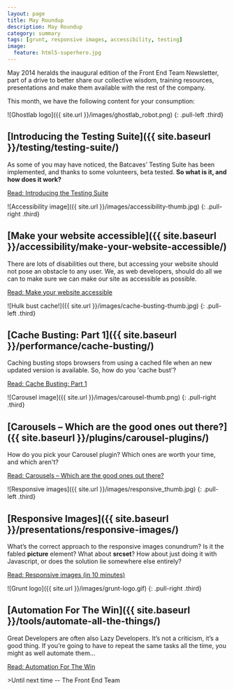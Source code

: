 ```yaml
---
layout: page
title: May Roundup
description: May Roundup
category: summary
tags: [grunt, responsive images, accessibility, testing]
image:
  feature: html5-superhero.jpg
---
```

May 2014 heralds the inaugural edition of the Front End Team Newsletter, part of a drive to better share our
collective wisdom, training resources, presentations and make them available with the rest of the company.

This month, we have the following content for your consumption:

<div markdown="1" class="pull-left">
![Ghostlab logo]({{ site.url }}/images/ghostlab_robot.png)
{: .pull-left .third}

## [Introducing the Testing Suite]({{ site.baseurl }}/testing/testing-suite/)
As some of you may have noticed, the Batcaves’ Testing Suite has been implemented, and thanks to some volunteers, 
beta tested. 
**So what is it, and how does it work?**

<div markdown="0"><a href="{{ site.baseurl }}/testing/testing-suite/" class="btn">Read: Introducing the Testing Suite</a><p></div>
</div>

<div markdown="1" class="pull-left">
![Accessibility image]({{ site.url }}/images/accessibility-thumb.jpg)
{: .pull-right .third}

## [Make your website accessible]({{ site.baseurl }}/accessibility/make-your-website-accessible/)
There are lots of disabilities out there, but accessing your website should not pose an obstacle to any user. We, as 
web developers, should do all we can to make sure we can make our site as accessible as possible.

<div markdown="0"><a href="{{ site.baseurl }}/accessibility/make-your-website-accessible/" class="btn">Read: Make your website accessible</a><p></div>
</div>

<div markdown="1" class="pull-left">
![Hulk bust cache!]({{ site.url }}/images/cache-busting-thumb.jpg)
{: .pull-left .third}

## [Cache Busting: Part 1]({{ site.baseurl }}/performance/cache-busting/)
Caching busting stops browsers from using a cached file when an new updated version is available. So, how do you 'cache bust'?

<div markdown="0"><a href="{{ site.baseurl }}/performance/cache-busting/" class="btn">Read: Cache Busting: Part 1</a><p></div>
</div>

<div markdown="1" class="pull-left">
![Carousel image]({{ site.url }}/images/carousel-thumb.png)
{: .pull-right .third}

## [Carousels – Which are the good ones out there?]({{ site.baseurl }}/plugins/carousel-plugins/)
How do you pick your Carousel plugin? Which ones are worth your time, and which aren't?

<div markdown="0"><a href="{{ site.baseurl }}/plugins/carousel-plugins/" class="btn">Read: Carousels – Which are the good ones out there?</a><p></div>
</div>

<div markdown="1" class="pull-left">
![Responsive images]({{ site.url }}/images/responsive_thumb.jpg)
{: .pull-left .third}

## [Responsive Images]({{ site.baseurl }}/presentations/responsive-images/)
What’s the correct approach to the responsive images conundrum? Is it the fabled **picture** element? What about 
**srcset**? How about just doing it with Javascript, or does the solution lie somewhere else entirely?

<div markdown="0"><a href="{{ site.baseurl }}/presentations/responsive-images/" class="btn">Read: Responsive images (in 10 minutes)</a><p></div>
</div>

<div markdown="1" class="pull-left">
![Grunt logo]({{ site.url }}/images/grunt-logo.gif)
{: .pull-right .third}

## [Automation For The Win]({{ site.baseurl }}/tools/automate-all-the-things/)
Great Developers are often also Lazy Developers. It’s not a criticism, it’s a good thing.  If you’re going to have to 
repeat the same tasks all the time, you might as well automate them...

<div markdown="0"><a href="{{ site.baseurl }}/tools/automate-all-the-things/" class="btn">Read: Automation For The Win</a><p></div>
</div>

<div markdown="1">
>Until next time -- The Front End Team
</div>
